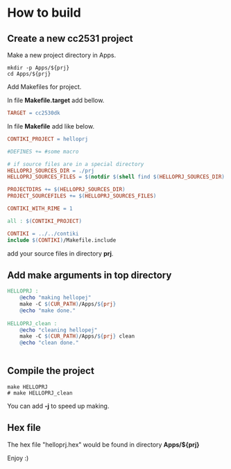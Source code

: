 # How to build

## Create a new cc2531 project

Make a new project directory in Apps.

```shell
mkdir -p Apps/${prj}
cd Apps/${prj}
```

Add Makefiles for project.

In file **Makefile.target** add bellow.

```makefile
TARGET = cc2530dk
```

In file **Makefile** add like below.

```Makefile
CONTIKI_PROJECT = helloprj

#DEFINES += #some macro

# if source files are in a special directory
HELLOPRJ_SOURCES_DIR = ./prj
HELLOPRJ_SOURCES_FILES = $(notdir $(shell find $(HELLOPRJ_SOURCES_DIR) -name '*.c'))

PROJECTDIRS += $(HELLOPRJ_SOURCES_DIR)
PROJECT_SOURCEFILES += $(HELLOPRJ_SOURCES_FILES)

CONTIKI_WITH_RIME = 1

all : $(CONTIKI_PROJECT)

CONTIKI = ../../contiki
include $(CONTIKI)/Makefile.include

```

add your source files in directory **prj**.

## Add make arguments in top directory

```makefile
HELLOPRJ :
	@echo "making hellopej"
	make -C $(CUR_PATH)/Apps/${prj}
	@echo "make done."
	
HELLOPRJ_clean :
	@echo "cleaning hellopej"
	make -C $(CUR_PATH)/Apps/${prj} clean
	@echo "clean done."
	

```

## Compile the project

```shell
make HELLOPRJ
# make HELLOPRJ_clean
```

You can add **-j** to speed up making.

## Hex file

The hex file "helloprj.hex" would be found in directory **Apps/${prj}**



Enjoy :)
